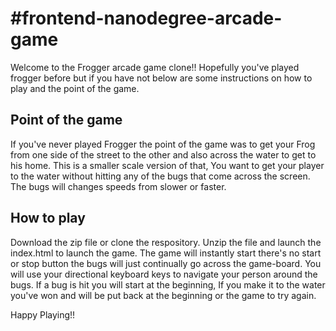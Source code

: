 #frontend-nanodegree-arcade-game
===============================

Welcome to the Frogger arcade game clone!! Hopefully you've played frogger before but if you have not below are some instructions on how to play and the point of the game.

## Point of the game

If you've never played Frogger the point of the game was to get your Frog from one side of the street to the other and also across the water to get to his home. This is a smaller scale version of that, You want to get your player to the water without hitting any of the bugs that come across the screen. The bugs will changes speeds from slower or faster. 

## How to play

Download the zip file or clone the respository. Unzip the file and launch the index.html to launch the game. The game will instantly start there's no start or stop button the bugs will just continually go across the game-board. You will use your directional keyboard keys to navigate your person around the bugs. If a bug is hit you will start at the beginning, If you make it to the water you've won and will be put back at the beginning or the game to try again.

Happy Playing!!

